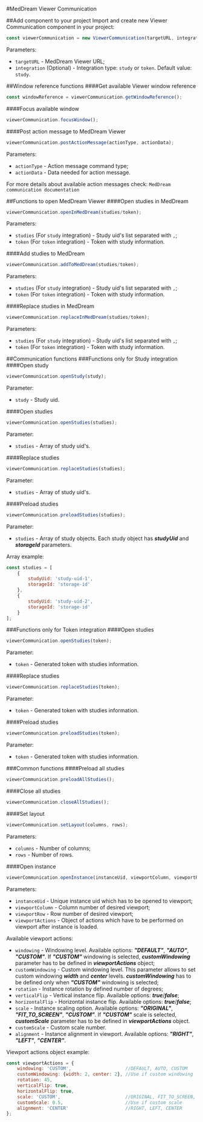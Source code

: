 #MedDream Viewer Communication

##Add component to your project
Import and create new Viewer Communication component in your project:

```js
const viewerCommunication = new ViewerCommunication(targetURL, integration);
```

Parameters:

- `targetURL` - MedDream Viewer URL;
- `integration` (Optional) - Integration type: `study` or `token`. Default value: `study`.

##Window reference functions
####Get available Viewer window reference
```js
const windowReference = viewerCommunication.getWindowReference();
```

####Focus available window
```js
viewerCommunication.focusWindow();
```

####Post action message to MedDream Viewer
```js
viewerCommunication.postActionMessage(actionType, actionData);
```

Parameters:

- `actionType` - Action message command type;
- `actionData` - Data needed for action message.

For more details about available action messages check: `MedDream communication documentation`

##Functions to open MedDream Viewer
####Open studies in MedDream
```js
viewerCommunication.openInMedDream(studies/token);
```

Parameters:

- `studies` (For `study` integration) - Study uid's list separated with `,`;
- `token` (For `token` integration) - Token with study information.

####Add studies to MedDream
```js
viewerCommunication.addToMedDream(studies/token);
```

Parameters:

- `studies` (For `study` integration) - Study uid's list separated with `,`;
- `token` (For `token` integration) - Token with study information.

####Replace studies in MedDream
```js
viewerCommunication.replaceInMedDream(studies/token);
```

Parameters:

- `studies` (For `study` integration) - Study uid's list separated with `,`;
- `token` (For `token` integration) - Token with study information.

##Communication functions
###Functions only for Study integration
####Open study
```js
viewerCommunication.openStudy(study);
```

Parameter:

- `study` - Study uid.

####Open studies
```js
viewerCommunication.openStudies(studies);
```

Parameter:

- `studies` - Array of study uid's.

####Replace studies
```js
viewerCommunication.replaceStudies(studies);
```

Parameter:

- `studies` - Array of study uid's.

####Preload studies
```js
viewerCommunication.preloadStudies(studies);
```

Parameter:

- `studies` - Array of study objects. Each study object has **_studyUid_** and **_storageId_** parameters.

Array example:

```js
const studies = [
    {
        studyUid: 'study-uid-1',
        storageId: 'storage-id'
    },
    {
        studyUid: 'study-uid-2',
        storageId: 'storage-id'
    }
];
```

###Functions only for Token integration
####Open studies
```js
viewerCommunication.openStudies(token);
```

Parameter:

- `token` - Generated token with studies information.

####Replace studies
```js
viewerCommunication.replaceStudies(token);
```

Parameter:

- `token` - Generated token with studies information.

####Preload studies
```js
viewerCommunication.preloadStudies(token);
```

Parameter:

- `token` - Generated token with studies information.

###Common functions
####Preload all studies
```js
viewerCommunication.preloadAllStudies();
```

####Close all studies
```js
viewerCommunication.closeAllStudies();
```

####Set layout
```js
viewerCommunication.setLayout(columns, rows);
```

Parameters:

- `columns` - Number of columns;
- `rows` - Number of rows.

####Open instance
```js
viewerCommunication.openInstance(instanceUid, viewportColumn, viewportRow, viewportActions);
```

Parameters:

- `instanceUid` - Unique instance uid which has to be opened to viewport;
- `viewportColumn` - Column number of desired viewport;
- `viewportRow` - Row number of desired viewport;
- `viewportActions` - Object of actions which have to be performed on viewport after instance is loaded.

Available viewport actions:

- `windowing` - Windowing level. Available options: **_"DEFAULT"_**, **_"AUTO"_**, **_"CUSTOM"_**.
If **_"CUSTOM"_** windowing is selected, **_customWindowing_** parameter has to be defined in **_viewportActions_** object;
- `customWindowing` - Custom windowing level. This parameter allows to set custom windowing **_width_** and **_center_** levels.
**_customWindowing_** has to be defined only when **_"CUSTOM"_** windowing is selected;
- `rotation` - Instance rotation by defined number of degrees;
- `verticalFlip` - Vertical instance flip. Available options: **_true_**/**_false_**;
- `horizontalFlip` - Horizontal instance flip. Available options: **_true_**/**_false_**;
- `scale` - Instance scaling option. Available options: **_"ORIGINAL"_**, **_"FIT_TO_SCREEN"_**, **_"CUSTOM"_**.
If **_"CUSTOM"_** scale is selected, **_customScale_** parameter has to be defined in **_viewportActions_** object.
- `customScale` - Custom scale number.
- `alignment` - Instance alignment in viewport. Available options: **_"RIGHT"_**, **_"LEFT"_**, **_"CENTER"_**.

Viewport actions object example:

```js
const viewportActions = {
    windowing: 'CUSTOM',                    //DEFAULT, AUTO, CUSTOM
    customWindowing: {width: 2, center: 2}, //Use if custom windowing
    rotation: 45,
    verticalFlip: true,
    horizontalFlip: true,
    scale: 'CUSTOM',                        //ORIGINAL, FIT_TO_SCREEN, CUSTOM
    customScale: 0.5,                       //Use if custom scale
    alignment: 'CENTER'                     //RIGHT, LEFT, CENTER
};
```